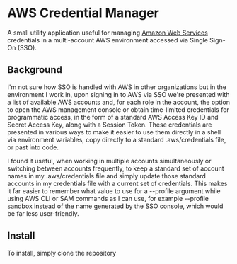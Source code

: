 # AWS Credential Manager

A small utility application useful for managing [Amazon Web
Services](https://aws.amazon.com) credentials in a multi-account AWS environment
accessed via Single Sign-On (SSO).

## Background

I'm not sure how SSO is handled with AWS in other organizations but
in the environment I work in, upon signing in to AWS via SSO we're presented
with a list of available AWS accounts and, for each role in the account, the
option to open the AWS management console or obtain time-limited credentials for
programmatic access, in the form of a standard AWS Access Key ID and Secret
Access Key, along with a Session Token. These credentials are presented in
various ways to make it easier to use them directly in a shell via environment
variables, copy directly to a standard .aws/credentials file, or past into code.

I found it useful, when working in multiple accounts simultaneously or switching
between accounts frequently, to keep a standard set of account names in my
.aws/credentials file and simply update those standard accounts in my
credentials file with a current set of credentials. This makes it far easier to
remember what value to use for a --profile argument while using AWS CLI or SAM
commands as I can use, for example --profile sandbox instead of the name
generated by the SSO console, which would be far less user-friendly.

## Install


To install, simply clone the repository

